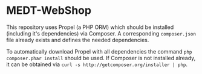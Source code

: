 MEDT-WebShop
============

This repository uses Propel (a PHP ORM) which should be installed (including it's dependencies) via Composer.
A corresponding `composer.json` file already exists and defines the needed dependencies.

To automatically download Propel with all dependencies the command `php composer.phar install` should be used.
If Composer is not installed already, it can be obtained via `curl -s http://getcomposer.org/installer | php`.



